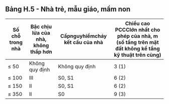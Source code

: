 ## Bảng H.5 - Nhà trẻ, mẫu giáo, mầm non

| Số chỗ trong nhà   | Bậc chịu lửa của nhà, không thấp hơn   | Cấpnguyhiểmcháy kết cấu của nhà   | Chiều cao PCCClớn nhất cho phép của nhà, m (số tầng trên mặt đất không kể tầng kỹ thuật trên cùng)   |
|--------------------|----------------------------------------|-----------------------------------|------------------------------------------------------------------------------------------------------|
| ≤ 50               | Không quy định                         | Không quy định                    | 3 (1)                                                                                                |
| ≤ 100              | III                                    | S0, S1                            | 6 (2)                                                                                                |
| ≤ 150              | II                                     | S0, S1                            | 6 (2)                                                                                                |
| ≤ 350              | II                                     | S0                                | 9 (3)                                                                                                |